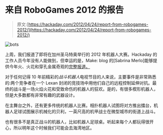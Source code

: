 # 来自 RoboGames 2012 的报告

> 原文:[https://hackaday.com/2012/04/24/report-from-robogames-2012/](https://hackaday.com/2012/04/24/report-from-robogames-2012/)

![](../Images/42f377faa5c47da8fef64d748f13e183.png "bots")

上周，我们报道了即将在加州圣马特奥举行的 2012 年机器人大赛。Hackaday 的工作人员今年没有人能做到，但幸运的是，Make: blog 的[Sabrina Merlo]能够提供今年火、火花和穿孔金属奇观的[完整报道。](http://blog.makezine.com/2012/04/22/robogames-2012-report/)

对于任何记得 10 年前精彩的*战斗机器人*电视节目的人来说，主要事件是非常熟悉的:两个竞争者在一个 Lexan 封闭的竞技场中用他们自己的远程控制延伸对抗。最终的战斗是一场火焰火花和受致命伤的机器人的狂欢。是的，有很多楔形机器人，但是大多数都有非常有趣的武器设计。

在主舞台之外，还有更多传统的机器人比赛。相扑机器人试图将对方推出擂台，机器人足球试图展示机械化的贝利，一英尺高的机甲战士在微型城市的街道上战斗。

也有很多不是真正战斗的机器人，比如机器人足球桌。听起来每个人都玩得很开心，所以明年这个时候我们可能会去海湾地区。